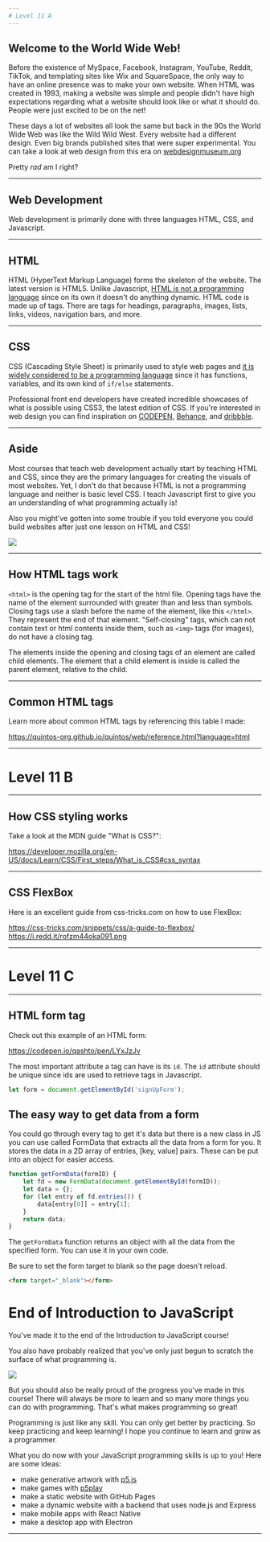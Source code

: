 ```yaml
---
# Level 11 A
---
```


## Welcome to the World Wide Web!

Before the existence of MySpace, Facebook, Instagram, YouTube, Reddit, TikTok, and templating sites like Wix and SquareSpace, the only way to have an online presence was to make your own website. When HTML was created in 1993, making a website was simple and people didn't have high expectations regarding what a website should look like or what it should do. People were just excited to be on the net!

These days a lot of websites all look the same but back in the 90s the World Wide Web was like the Wild Wild West. Every website had a different design. Even big brands published sites that were super experimental. You can take a look at web design from this era on [webdesignmuseum.org](https://www.webdesignmuseum.org/)

Pretty _rad_ am I right?

---

## Web Development

Web development is primarily done with three languages HTML, CSS, and Javascript.

---

## HTML

HTML (HyperText Markup Language) forms the skeleton of the website. The latest version is HTML5. Unlike Javascript, [HTML is not a programming language](https://ischool.syr.edu/why-html-is-not-a-programming-language/) since on its own it doesn't do anything dynamic. HTML code is made up of tags. There are tags for headings, paragraphs, images, lists, links, videos, navigation bars, and more.

---

## CSS

CSS (Cascading Style Sheet) is primarily used to style web pages and [it is widely considered to be a programming language](https://css-tricks.com/is-css-a-programming-language/) since it has functions, variables, and its own kind of `if/else` statements.

Professional front end developers have created incredible showcases of what is possible using CSS3, the latest edition of CSS. If you're interested in web design you can find inspiration on [CODEPEN](https://codepen.io), [Behance](https://www.behance.net/), and [dribbble](https://dribbble.com/).

---

## Aside

Most courses that teach web development actually start by teaching HTML and CSS, since they are the primary languages for creating the visuals of most websites. Yet, I don't do that because HTML is not a programming language and neither is basic level CSS. I teach Javascript first to give you an understanding of what programming actually is!

Also you might've gotten into some trouble if you told everyone you could build websites after just one lesson on HTML and CSS!

![](../src/memes/11_0.jpeg)

---

## How HTML tags work

`<html>` is the opening tag for the start of the html file. Opening tags have the name of the element surrounded with greater than and less than symbols. Closing tags use a slash before the name of the element, like this `</html>`. They represent the end of that element. "Self-closing" tags, which can not contain text or html contents inside them, such as `<img>` tags (for images), do not have a closing tag.

The elements inside the opening and closing tags of an element are called child elements. The element that a child element is inside is called the parent element, relative to the child.

---

## Common HTML tags

Learn more about common HTML tags by referencing this table I made:

<https://quintos-org.github.io/quintos/web/reference.html?language=html>

---

# Level 11 B

---

## How CSS styling works

Take a look at the MDN guide "What is CSS?":

<https://developer.mozilla.org/en-US/docs/Learn/CSS/First_steps/What_is_CSS#css_syntax>

---

## CSS FlexBox

Here is an excellent guide from css-tricks.com on how to use FlexBox:

<https://css-tricks.com/snippets/css/a-guide-to-flexbox/>
<https://i.redd.it/rofzm44oka091.png>

---

# Level 11 C

---

## HTML form tag

Check out this example of an HTML form:

<https://codepen.io/qashto/pen/LYxJzJv>

The most important attribute a tag can have is its `id`. The `id` attribute should be unique since ids are used to retrieve tags in Javascript.

```js
let form = document.getElementById('signUpForm');
```

## The easy way to get data from a form

You could go through every tag to get it's data but there is a new class in JS you can use called FormData that extracts all the data from a form for you. It stores the data in a 2D array of entries, [key, value] pairs. These can be put into an object for easier access.

```js
function getFormData(formID) {
	let fd = new FormData(document.getElementById(formID));
	let data = {};
	for (let entry of fd.entries()) {
		data[entry[0]] = entry[1];
	}
	return data;
}
```

The `getFormData` function returns an object with all the data from the specified form. You can use it in your own code.

Be sure to set the form target to blank so the page doesn't reload.

```html
<form target="_blank"></form>
```

# End of Introduction to JavaScript

You've made it to the end of the Introduction to JavaScript course!

You also have probably realized that you've only just begun to scratch the surface of what programming is.

![](../src/memes/11_1.jpeg)

But you should also be really proud of the progress you've made in this course! There will always be more to learn and so many more things you can do with programming. That's what makes programming so great!

Programming is just like any skill. You can only get better by practicing. So keep practicing and keep learning! I hope you continue to learn and grow as a programmer.

What you do now with your JavaScript programming skills is up to you! Here are some ideas:

- make generative artwork with [p5.js](p5js.org)
- make games with [p5play](p5play.org)
- make a static website with GitHub Pages
- make a dynamic website with a backend that uses node.js and Express
- make mobile apps with React Native
- make a desktop app with Electron

---
